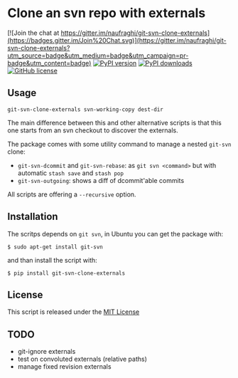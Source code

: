 Clone an svn repo with externals
================================

[![Join the chat at https://gitter.im/naufraghi/git-svn-clone-externals](https://badges.gitter.im/Join%20Chat.svg)](https://gitter.im/naufraghi/git-svn-clone-externals?utm_source=badge&utm_medium=badge&utm_campaign=pr-badge&utm_content=badge)
[![PyPI version](https://img.shields.io/pypi/v/git-svn-clone-externals.svg)](https://pypi.python.org/pypi/git-svn-clone-externals)
[![PyPI downloads](https://img.shields.io/pypi/dm/git-svn-clone-externals.svg)](https://pypi.python.org/pypi/git-svn-clone-externals#downloads)
[![GitHub license](https://img.shields.io/github/license/mashape/apistatus.svg)](https://github.com/naufraghi/git-svn-clone-externals)

Usage
-----

`git-svn-clone-externals svn-working-copy dest-dir`

The main difference between this and other alternative scripts is that this
one starts from an svn checkout to discover the externals.

The package comes with some utility command to manage a nested `git-svn` clone:

- `git-svn-dcommit` and `git-svn-rebase`: as `git svn <command>` but with automatic `stash save` and `stash pop`
- `git-svn-outgoing`: shows a diff of dcommit'able commits

All scripts are offering a `--recursive` option.

Installation
------------

The scritps depends on `git svn`, in Ubuntu you can get the package with:

`$ sudo apt-get install git-svn`

and than install the script with:

`$ pip install git-svn-clone-externals`


License
-------

This script is released under the [MIT License](http://naufraghi.mit-license.org)

TODO
----

* git-ignore externals
* test on convoluted externals (relative paths)
* manage fixed revision externals
